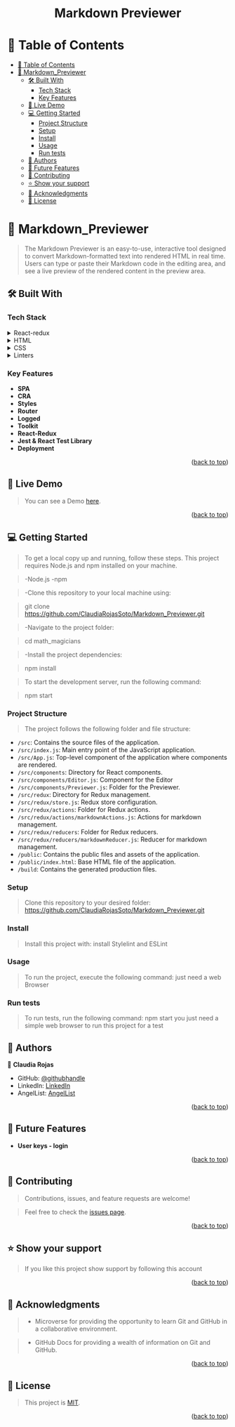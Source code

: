 <a name="readme-top"></a>

<div align="center">
  <br/>

  <h1><b>Markdown Previewer</b></h1>

</div>

# 📗 Table of Contents

- [📗 Table of Contents](#-table-of-contents)
- [📖 Markdown\_Previewer ](#-markdown_previewer-)
  - [🛠 Built With ](#-built-with-)
    - [Tech Stack ](#tech-stack-)
    - [Key Features ](#key-features-)
  - [🚀 Live Demo ](#-live-demo-)
  - [💻 Getting Started ](#-getting-started-)
    - [Project Structure](#project-structure)
    - [Setup](#setup)
    - [Install](#install)
    - [Usage](#usage)
    - [Run tests](#run-tests)
  - [👥 Authors ](#-authors-)
  - [🔭 Future Features ](#-future-features-)
  - [🤝 Contributing ](#-contributing-)
  - [⭐️ Show your support ](#️-show-your-support-)
  - [🙏 Acknowledgments ](#-acknowledgments-)
  - [📝 License ](#-license-)

# 📖 Markdown_Previewer <a name="about-project"></a>

>The Markdown Previewer is an easy-to-use, interactive tool designed to convert Markdown-formatted text into rendered HTML in real time. Users can type or paste their Markdown code in the editing area, and see a live preview of the rendered content in the preview area.
## 🛠 Built With <a name="built-with"></a>

### Tech Stack <a name="tech-stack"></a>

<details>
  <summary>React-redux</summary>
    <ul>
      <li>This project use <a href="https://react-redux.js.org/">React</a></li>
    </ul>
</details>

<details>
  <summary>HTML</summary>
  <ul>
    <li>This project use <a href="https://github.com/microverseinc/curriculum-html-css/blob/main/html5.md">HTML.</a></li>
  </ul>
</details>

<details>
  <summary>CSS</summary>
  <ul>
    <li>The <a href="https://github.com/microverseinc/curriculum-html-css/blob/main/html5.md">CSS</a> is used to provide the design in the whole page.</li>
  </ul>
</details>

<details>
  <summary>Linters</summary>
  <ul>
    <li>The <a href="https://github.com/microverseinc/linters-config">Linters</a> are tools that help us to check and solve the errors in the code</li>
    This project count with two linters: 
    <ul>
      <li>CSS</li>
      <li>JavaScript</li>
    </ul>
  </ul>
</details>


### Key Features <a name="key-features"></a>

- **SPA**
- **CRA**
- **Styles**
- **Router**
- **Logged**
- **Toolkit**
- **React-Redux**
- **Jest & React Test Library**
- **Deployment**

<p align="right">(<a href="#readme-top">back to top</a>)</p>

## 🚀 Live Demo <a name="live-demo"></a>

> You can see a Demo [here]().

<p align="right">(<a href="#readme-top">back to top</a>)</p>

## 💻 Getting Started <a name="getting-started"></a>

> To get a local copy up and running, follow these steps.
> This project requires Node.js and npm installed on your machine.

> -Node.js
> -npm

> -Clone this repository to your local machine using:

>  git clone https://github.com/ClaudiaRojasSoto/Markdown_Previewer.git

> -Navigate to the project folder:

> cd math_magicians

> -Install the project dependencies:

> npm install

> To start the development server, run the following command:

> npm start

### Project Structure

> The project follows the following folder and file structure:

- `/src`: Contains the source files of the application.
- `/src/index.js`: Main entry point of the JavaScript application.
- `/src/App.js`: Top-level component of the application where components are rendered.
- `/src/components`: Directory for React components.
- `/src/components/Editor.js`: Component for the Editor
- `/src/components/Previewer.js`: Folder for the Previewer.
- `/src/redux`: Directory for Redux management.
- `/src/redux/store.js`: Redux store configuration.
- `/src/redux/actions`: Folder for Redux actions.
- `/src/redux/actions/markdownActions.js`: Actions for markdown management.
- `/src/redux/reducers`: Folder for Redux reducers.
- `/src/redux/reducers/markdownReducer.js`: Reducer for markdown management.
- `/public`: Contains the public files and assets of the application.
- `/public/index.html`: Base HTML file of the application.
- `/build`: Contains the generated production files.

### Setup

> Clone this repository to your desired folder: https://github.com/ClaudiaRojasSoto/Markdown_Previewer.git

### Install

> Install this project with: install Stylelint and ESLint

### Usage

> To run the project, execute the following command: just need a web Browser

### Run tests

> To run tests, run the following command: npm start
> you just need a simple web browser to run this project for a test

## 👥 Authors <a name="authors"></a>

👤 **Claudia Rojas**

-   GitHub: [@githubhandle](https://github.com/ClaudiaRojasSoto)
-   LinkedIn: [LinkedIn](inkedin.com/in/claudia-rojas-soto)
-   AngelList: [AngelList](https://wellfound.com/u/claudia-rojas-2)


<p align="right">(<a href="#readme-top">back to top</a>)</p>

## 🔭 Future Features <a name="future-features"></a>

-   **User keys - login**

<p align="right">(<a href="#readme-top">back to top</a>)</p>

## 🤝 Contributing <a name="contributing"></a>

> Contributions, issues, and feature requests are welcome!

> Feel free to check the [issues page](https://github.com/ClaudiaRojasSoto/Markdown_Previewer/issues).

<p align="right">(<a href="#readme-top">back to top</a>)</p>

## ⭐️ Show your support <a name="support"></a>

> If you like this project show support by following this account

<p align="right">(<a href="#readme-top">back to top</a>)</p>

<!-- ACKNOWLEDGEMENTS -->

## 🙏 Acknowledgments <a name="acknowledgements"></a>

> -   Microverse for providing the opportunity to learn Git and GitHub in a collaborative environment.

> -   GitHub Docs for providing a wealth of information on Git and GitHub.

<p align="right">(<a href="#readme-top">back to top</a>)</p>

<!-- LICENSE -->

## 📝 License <a name="license"></a>

> This project is [MIT](MIT.md).

<p align="right">(<a href="#readme-top">back to top</a>)</p>
